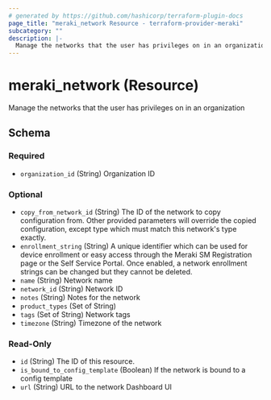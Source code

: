 ```yaml
---
# generated by https://github.com/hashicorp/terraform-plugin-docs
page_title: "meraki_network Resource - terraform-provider-meraki"
subcategory: ""
description: |-
  Manage the networks that the user has privileges on in an organization
---
```


# meraki_network (Resource)

Manage the networks that the user has privileges on in an organization



<!-- schema generated by tfplugindocs -->
## Schema

### Required

- `organization_id` (String) Organization ID

### Optional

- `copy_from_network_id` (String) The ID of the network to copy configuration from. Other provided parameters will override the copied configuration, except type which must match this network's type exactly.
- `enrollment_string` (String) A unique identifier which can be used for device enrollment or easy access through the Meraki SM Registration page or the Self Service Portal. Once enabled, a network enrollment strings can be changed but they cannot be deleted.
- `name` (String) Network name
- `network_id` (String) Network ID
- `notes` (String) Notes for the network
- `product_types` (Set of String)
- `tags` (Set of String) Network tags
- `timezone` (String) Timezone of the network

### Read-Only

- `id` (String) The ID of this resource.
- `is_bound_to_config_template` (Boolean) If the network is bound to a config template
- `url` (String) URL to the network Dashboard UI

